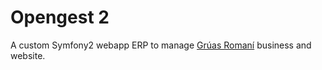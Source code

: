 Opengest 2
==========

A custom Symfony2 webapp ERP to manage [Grúas Romaní](https://www.gruasromani.com) business and website.